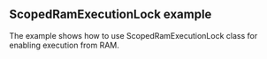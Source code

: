 ## ScopedRamExecutionLock example

The example shows how to use ScopedRamExecutionLock class for enabling execution from RAM. 
